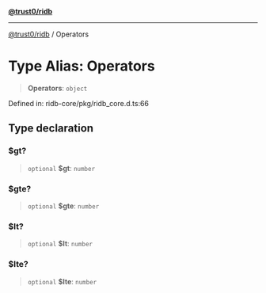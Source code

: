 [**@trust0/ridb**](../README.md)

***

[@trust0/ridb](../README.md) / Operators

# Type Alias: Operators

> **Operators**: `object`

Defined in: ridb-core/pkg/ridb\_core.d.ts:66

## Type declaration

### $gt?

> `optional` **$gt**: `number`

### $gte?

> `optional` **$gte**: `number`

### $lt?

> `optional` **$lt**: `number`

### $lte?

> `optional` **$lte**: `number`
